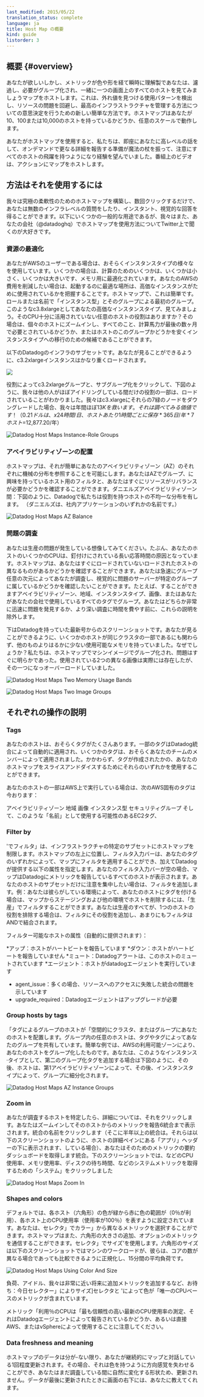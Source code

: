 ```yaml
---
last_modified: 2015/05/22
translation_status: complete
language: ja
title: Host Map の概要
kind: guide
listorder: 3
---
```


<!--
## Overview {#overview}

Host Maps let you see all of your hosts together on one screen, grouped however you want, filtered however you want, with metrics made instantly comprehensible via color and shape. This is a new and simple way to spot outliers, detect usage patterns, avoid resource problems, and make decisions about how to best manage your infrastructure. Host Maps work at any scale, whether you have 10, 100 or 10,000 hosts.

When you use Host Maps, we wanted the experience to be like waving a magic wand, and having every host leap to attention, telling you the high-level story instantly, ready to report further details on demand. The video above shows Host Maps in action. -->

## 概要 {#overview}

あなたが欲しいしかし、メトリックが色や形を経て瞬時に理解製であなたは、濾過し、必要がグループ化され、一緒に一つの画面上のすべてのホストを見てみましょうマップをホストします。これは、外れ値を見つける使用パターンを検出し、リソースの問題を回避し、最高のインフラストラクチャを管理する方法についての意思決定を行うための新しい簡単な方法です。ホストマップはあなたが10、100または10,000のホストを持っているかどうか、任意のスケールで動作します。

あなたがホストマップを使用すると、私たちは、即座にあなたに高レベルの話をして、オンデマンドで更なる詳細を報告する準備が魔法の杖を振って、注意にすべてのホストの飛躍を持つようになり経験を望んでいました。番組上のビデオは、アクションにマップをホストします。


<!-- ## Ways to use it

We built Host Maps for ultimate flexibility; with just a few clicks, you can ask innumerable infrastructure-level questions and get instant, visual answers. Below are some common uses, but we would also love to hear on twitter about the ways you use Host Maps at your company (@datadoghq). -->

## 方法はそれを使用するには

我々は究極の柔軟性のためのホストマップを構築し、数回クリックするだけで、あなたは無数のインフラレベルの質問をしたり、インスタント、視覚的な回答を得ることができます。以下にいくつかの一般的な用途であるが、我々はまた、あなたの会社（@datadoghq）でホストマップを使用方法についてTwitter上で聞くのが大好きです。


<!-- ### Resource Optimization

If you are an AWS user, you probably use a variety of instance types. Some instances are optimized for memory, some for compute, some are small, some are big. If you want to reduce your AWS spend, a great place to start is by figuring out what the expensive instances are used for. With Host Maps this is easy. First group by “instance-type” and then group by role or name. Take a look at your expensive instance types, such as c3.8xlarge. Are there any host roles whose CPU is underutilized? If so, you can zoom in to individual hosts and see whether all that computational horsepower has been needed in the last several months, or whether this group of hosts is a candidate for migrating to a cheaper instance type.

Below is a subset of Datadog’s infrastructure. As you can see, c3.2xlarge instances are pretty heavily loaded.

![](/static/images/hostmappart1image2.png)

As seen below, by clicking on the c3.2xlarge group and then sub-grouping by role, we found that only some of the roles are loaded, while others are nearly idling. If we downgraded those 7 green nodes to a c3.xlarge, we would save almost $13K per year. That’s worth investigating! ( $0.21 saved per hour per host x 24 hr/day * 365 days/year * 7 hosts = $12,877.20 / year )

![Datadog Host Maps Instance-Role Groups](/static/images/hostmappart1image3.png) -->

### 資源の最適化

あなたがAWSのユーザーである場合は、おそらくインスタンスタイプの様々なを使用しています。いくつかの場合は、計算のためのいくつかは、いくつかは小さく、いくつかは大きいです、メモリ用に最適化されています。あなたのAWSの費用を削減したい場合は、起動するのに最適な場所は、高価なインスタンスがために使用されているかを把握することです。ホストマップで、これは簡単です。ロールまたは名前で「インスタンス型」とそのグループによる最初のグループ。このようなc3.8xlargeとしてあなたの高価なインスタンスタイプ、見てみましょう。そのCPU十分に活用されていない任意のホストの役割はありますか？その場合は、個々のホストにズームインし、すべてのこと、計算馬力が最後の数ヶ月で必要とされているかどうか、またはホストのこのグループかどうかを安くインスタンスタイプへの移行のための候補であることができます。

以下のDatadogのインフラのサブセットです。あなたが見ることができるように、c3.2xlargeインスタンスはかなり重くロードされます。


![](/static/images/hostmappart1image2.png)

役割によってc3.2xlargeグループと、サブグループ化をクリックして、下図のように、我々は他の人がほぼアイドリングしている間だけの役割の一部は、ロードされていることがわかりました。我々はc3.xlargeにそれらの7緑のノードをダウングレードした場合、我々は年間ほぼ$13Kを救います。それは調べてみる価値です！ （0.21ドルは、x24時間/日、ホストあたり1時間ごとに保存*365日/年*7ホスト=$12,877.20/年）

![Datadog Host Maps Instance-Role Groups](/static/images/hostmappart1image3.png)


<!-- ### Availability Zone Placement

Host maps make it easy to see distributions of machines in each of your availability zones (AZ). Filter for the hosts you are interested in, group by AZ, and you can immediately see whether resources need rebalancing. As seen below, at Datadog we have an uneven distribution of hosts with role:daniels across availability zones. (Daniels is the name of one of our internal applications.)

![Datadog Host Maps AZ Balance](/static/images/hostmappart1image4.png) -->

### アベイラビリティゾーンの配置

ホストマップは、それが簡単にあなたのアベイラビリティゾーン（AZ）のそれぞれに機械の分布を参照することを可能にします。あなたはAZでグループ、に興味を持っているホスト用のフィルタと、あなたはすぐにリソースがリバランスが必要かどうかを確認することができます。ダニエルズアベイラビリティゾーン間：下図のように、Datadogで私たちは役割を持つホストの不均一な分布を有します。 （ダニエルズは、社内アプリケーションのいずれかの名前です。）

![Datadog Host Maps AZ Balance](/static/images/hostmappart1image4.png)


<!-- ### Problem Investigation

Imagine you are having a problem in production. Maybe the CPUs on some of your hosts are pegged, which is causing long response times. Host Maps can help you quickly see whether there is anything different about the loaded and not-loaded hosts. You can rapidly group by any dimension you would like to investigate, and visually determine whether the problem servers belong to a certain group. For example, you can group by availability zone, region, instance type, image, or any tag that you use at your company. You will either find a problem very quickly, or rule out these explanations before spending time on deeper investigations.

Below is a screenshot from a recent issue we had a Datadog. As you can see, some hosts had much less usable memory than others, despite being part of the same cluster. Why? We grouped by machine image in Host Maps, and the problem was immediately clear: there were in fact two different images in use, and one of them had become overloaded.

![Datadog Host Maps Two Memory Usage Bands](/static/images/hostmappart1image5.png)

![Datadog Host Maps Two Image Groups](/static/images/hostmappart1image6.png) -->

### 問題の調査

あなたは生産の問題が発生している想像してみてください。たぶん、あなたのホストのいくつかのCPUは、釘付けにされている長い応答時間の原因となっています。ホストマップは、あなたはすぐにロードされていないロードされたホストの異なるものがあるかどうかを確認することができます。あなたは急速にグループ任意の次元によってあなたが調査し、視覚的に問題のサーバーが特定のグループに属しているかどうかを確認したいことができます。たとえば、することができますアベイラビリティゾーン、地域、インスタンスタイプ、画像、またはあなたがあなたの会社で使用しているすべてのタグでグループ。あなたはどちらか非常に迅速に問題を発見するか、より深い調査に時間を費やす前に、これらの説明を除外します。

下はDatadogを持っていた最新号からのスクリーンショットです。あなたが見ることができるように、いくつかのホストが同じクラスタの一部であるにも関わらず、他のものよりはるかに少ない使用可能なメモリを持っていました。なぜでしょうか？私たちは、ホストマップでマシンイメージでグループ化され、問題はすぐに明らかであった。使用されている2つの異なる画像は実際には存在したが、その一つになっオーバーロードしていました。

![Datadog Host Maps Two Memory Usage Bands](/static/images/hostmappart1image5.png)

![Datadog Host Maps Two Image Groups](/static/images/hostmappart1image6.png)


<!-- ## More Details -->
## それぞれの操作の説明

<!-- ### Tags

Your hosts probably have a lot of tags. Some tags are applied automatically by Datadog integrations, and some tags were probably applied by members of your team. Regardless of how the tags were created, you can use any of them to slice and dice your Host Maps.

If some of your hosts are running on AWS, the following AWS-specific tags are available to you right now:

* availability-zone
* region
* image
* instance-type
* security-group
* and any EC2 tags you might use, such as ‘name’ -->

### Tags

あなたのホストは、おそらくタグがたくさんあります。一部のタグはDatadog統合によって自動的に適用され、いくつかのタグは、おそらくあなたのチームのメンバーによって適用されました。かかわらず、タグが作成されたかの、あなたのホストマップをスライスアンドダイスするためにそれらのいずれかを使用することができます。

あなたのホストの一部はAWS上で実行している場合は、次のAWS固有のタグは今おります：

アベイラビリティゾーン
地域
画像
インスタンス型
セキュリティグループ
そして、このような「名前」として使用する可能性のあるEC2タグ、


<!-- ### Filter by

‘Filter by’ limits the Host Maps to a specific subset of your infrastructure. Located in the top-left of Host Maps, the filter input bar lets you filter your map by any of your tags, plus the Datadog-provided attributes below. If your filter input bar is empty, then the map displays all hosts that are reporting metrics to Datadog. If you want to focus your attention on just a subset of your hosts, then add filters. Example: if you tag your hosts by the environment they are in, you can filter by ‘production’ to remove hosts in your staging and other environments from the map. If you want to eliminate all but one host role in production, then add that role to the filter, too—the filters will be ANDed together.

Filterable host attributes (automatically provided):

* up : the host is reporting a heartbeat
* down : the host is not reporting a heartbeat
* muted : Datadog alerts are muted for this host
* agent : the host is running the datadog agent
* agent_issue : often indicates an integration problem such failed access to a resource
* upgrade_required : the Datadog agent requires an upgrade -->

### Filter by

'でフィルタ」は、インフラストラクチャの特定のサブセットにホストマップを制限します。ホストマップの左上に位置し、フィルタ入力バーは、あなたのタグのいずれかによって、マップにフィルタを適用することができ、加えてDatadogが提供する以下の属性を指定します。あなたのフィルタ入力バーが空の場合、マップはDatadogにメトリックを報告しているすべてのホストが表示されます。あなたのホストのサブセットだけに注意を集中したい場合は、フィルタを追加します。例：あなたは彼らがしている環境によって、あなたのホストにタグを付ける場合は、マップからステージングおよび他の環境でホストを削除するには、「生産」でフィルタすることができます。あなたは生産のすべてが、1つのホストの役割を排除する場合は、フィルタにその役割を追加し、あまりにもフィルタはANDで結合されます。

フィルター可能なホストの属性（自動的に提供されます）：

*アップ：ホストがハートビートを報告しています
*ダウン：ホストがハートビートを報告していません
*ミュート：Datadogアラートは、このホストのミュートされています
*エージェント：ホストがdatadogエージェントを実行しています
* agent_issue：多くの場合、リソースへのアクセスに失敗した統合の問題を示しています
* upgrade_required：Datadogエージェントはアップグレードが必要

<!-- ### Group hosts by tags

‘Group hosts by tags’ spatially arranges your hosts into clusters, or groups. Any host in a group shares the tag or tags you group by. A simple example is grouping your hosts by AWS availability zone. If you add a second grouping tag, such as instance type, then the hosts will be further subdivided into groups, first by availability zone and then by instance type, as seen below.

![Datadog Host Maps AZ Instance Groups](/static/images/hostmappart2image2.png) -->

### Group hosts by tags

「タグによるグループのホストが「空間的にクラスタ、またはグループにあなたのホストを配置します。グループ内の任意のホストは、タグやタグによってあなたのグループを共有しています。簡単な例では、AWSの利用可能ゾーンにより、あなたのホストをグループ化したものです。あなたは、このようなインスタンス·タイプとして、第二のグループ化タグを追加する場合は下図のように、その後、ホストは、第1アベイラビリティゾーンによって、その後、インスタンスタイプによって、グループに細分化されます。

![Datadog Host Maps AZ Instance Groups](/static/images/hostmappart2image2.png)


<!-- ### Zoom in

When you’ve identified a host that you want to investigate, click it for details. You will zoom in and see up to six integrations reporting metrics from that host. (If there are more than six integrations, they will be listed under the “Apps” header in the host’s detail pane, as in the screenshot below.) Click the name of an integration, and you will get a condensed dashboard of metrics for that integration. In the screenshot below, we have clicked “system” to get system metrics such as CPU usage, memory usage, disk latency, etc.

![Datadog Host Maps Zoom In](/static/images/blog-host-maps-01.png) -->

### Zoom in

あなたが調査するホストを特定したら、詳細については、それをクリックします。あなたはズームインしてそのホストからのメトリックを報告6統合まで表示されます。統合の名前をクリックします（そこに半年以上の統合は。それらは以下のスクリーンショットのように、ホストの詳細ペインにある「アプリ」ヘッダーの下に表示されます、している場合）、あなたはそのためのメトリックの要約ダッシュボードを取得します統合。下のスクリーンショットでは、などのCPU使用率、メモリ使用率、ディスクの待ち時間、などのシステムメトリックを取得するための「システム」をクリックしました

![Datadog Host Maps Zoom In](/static/images/blog-host-maps-01.png)


<!-- ### Shapes and colors

By default the color of each host (hexagon) is set to represent the percentage of CPU usage on each host, where the color ranges from green (0% utilized) to red (100% utilized). You can select different metrics from the ‘Color by’ selector. The Host Maps can also communicate an additional, optional metric with the size of the hexagon; use the ‘Size by’ selector. In the screenshot below the size of the hexagons is the 15 minute average load, normalized so that machines’ workloads can be compared even if they have different numbers of cores.

![Datadog Host Maps Using Color And Size](/static/images/hostmappart2image4.png)

Today the ‘Color by’ selector and ‘Size by’ selector contain only CPU-based metrics: load, idle, wait, etc. We will be adding additional metrics in the very near future.

Note that the “% CPU utilized” metric uses the most reliable and up-to-date measurement of CPU utilization, whether it is being reported by the Datadog agent, or directly by AWS, or vSphere. -->

### Shapes and colors

デフォルトでは、各ホスト（六角形）の色が緑から赤に色の範囲が（0％が利用）、各ホスト上のCPU使用率（使用率が100％）を表すように設定されています。あなたは、セレクタ」でカラー」から異なるメトリックを選択することができます。ホストマップはまた、六角形の大きさの追加、オプションのメトリックを通信することができます。セレクタ」でサイズ'を使用します。六角形のサイズは以下のスクリーンショットではマシンのワークロードが、彼らは、コアの数が異なる場合であっても比較できるように正規化し、15分間の平均負荷です。

![Datadog Host Maps Using Color And Size](/static/images/hostmappart2image4.png)

負荷、アイドル、我々は非常に近い将来に追加メトリックを追加するなど、お待ち：今日セレクター」によりサイズ]セレクタと 'によって色が「唯一のCPUベースのメトリックが含まれています。

メトリック「利用％のCPUは「最も信頼性の高い最新のCPU使用率の測定、それはDatadogエージェントによって報告されているかどうか、あるいは直接AWS、またはvSphereによって使用することに注意してください。


<!-- ### Data freshness and meaning

Data in the Host Maps is refreshed about once a minute—unless you are continuously interacting with the map. In that case it will not refresh because it can be disorienting to have colors and shapes spontaneously change while you are still investigating. The bottom right of your screen will tell you when data was last updated. -->

### Data freshness and meaning

ホストマップのデータは分が-ない限り、あなたが継続的にマップと対話している1回程度更新されます。その場合、それは色を持つように方向感覚を失わせることができ、あなたはまだ調査している間に自然に変化する形状ため、更新されません。データが最後に更新されたときに画面の右下には、あなたに教えてくれます。
